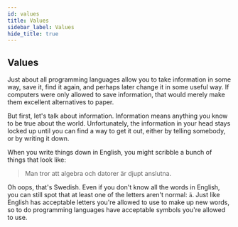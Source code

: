 ```yaml
---
id: values
title: Values
sidebar_label: Values
hide_title: true
---
```


## Values

Just about all programming languages allow you to take information in some way, 
save it, find it again, and perhaps later change it in some useful way. If
computers were only allowed to save information, that would merely make them
excellent alternatives to paper.

But first, let's talk about information. Information means anything you know to
be true about the world. Unfortunately, the information in your head stays
locked up until you can find a way to get it out, either by telling somebody, or
by writing it down.

When you write things down in English, you might scribble a bunch of things that
look like:

> Man tror att algebra och datorer är djupt anslutna.

Oh oops, that's Swedish. Even if you don't know all the words in English, you
can still spot that at least one of the letters aren't normal: `ä`. Just like
English has acceptable letters you're allowed to use to make up new words, so to
do programming languages have acceptable symbols you're allowed to use.

